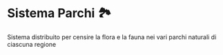 # Sistema Parchi :national_park:
Sistema distribuito per censire la flora e la fauna nei vari parchi naturali di ciascuna regione
